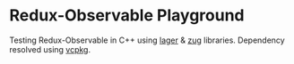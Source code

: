 # Redux-Observable Playground
Testing Redux-Observable in C++ using [lager](https://github.com/arximboldi/lager) & [zug](https://github.com/arximboldi/zug) libraries.
Dependency resolved using [vcpkg](https://github.com/microsoft/vcpkg).
